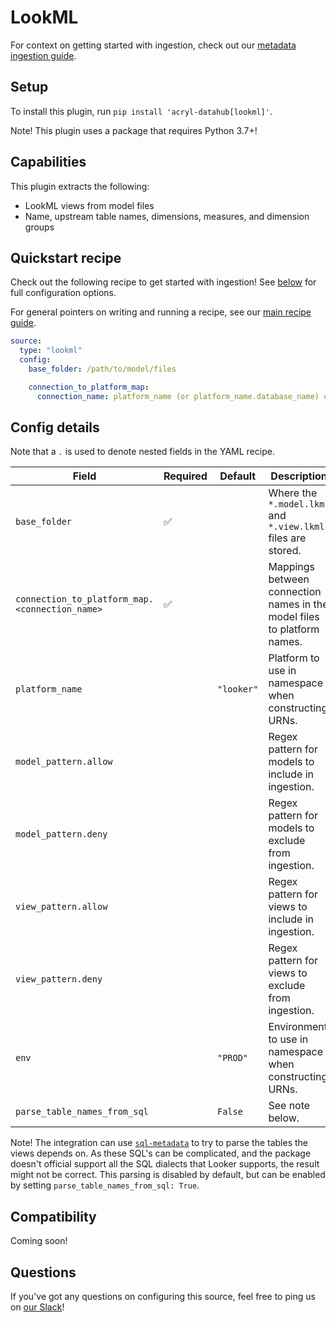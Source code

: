 # LookML

For context on getting started with ingestion, check out our [metadata ingestion guide](../README.md).

## Setup

To install this plugin, run `pip install 'acryl-datahub[lookml]'`.

Note! This plugin uses a package that requires Python 3.7+!

## Capabilities

This plugin extracts the following:

- LookML views from model files
- Name, upstream table names, dimensions, measures, and dimension groups

## Quickstart recipe

Check out the following recipe to get started with ingestion! See [below](#config-details) for full configuration options.

For general pointers on writing and running a recipe, see our [main recipe guide](../README.md#recipes).

```yml
source:
  type: "lookml"
  config:
    base_folder: /path/to/model/files

    connection_to_platform_map:
      connection_name: platform_name (or platform_name.database_name) # for ex. my_snowflake_conn: snowflake.my_database
```

## Config details

Note that a `.` is used to denote nested fields in the YAML recipe.

| Field                                          | Required | Default    | Description                                                             |
| ---------------------------------------------- | -------- | ---------- | ----------------------------------------------------------------------- |
| `base_folder`                                  | ✅       |            | Where the `*.model.lkml` and `*.view.lkml` files are stored.            |
| `connection_to_platform_map.<connection_name>` | ✅       |            | Mappings between connection names in the model files to platform names. |
| `platform_name`                                |          | `"looker"` | Platform to use in namespace when constructing URNs.                    |
| `model_pattern.allow`                          |          |            | Regex pattern for models to include in ingestion.                       |
| `model_pattern.deny`                           |          |            | Regex pattern for models to exclude from ingestion.                     |
| `view_pattern.allow`                           |          |            | Regex pattern for views to include in ingestion.                        |
| `view_pattern.deny`                            |          |            | Regex pattern for views to exclude from ingestion.                      |
| `env`                                          |          | `"PROD"`   | Environment to use in namespace when constructing URNs.                 |
| `parse_table_names_from_sql`                   |          | `False`    | See note below.                                                         |

Note! The integration can use [`sql-metadata`](https://pypi.org/project/sql-metadata/) to try to parse the tables the
views depends on. As these SQL's can be complicated, and the package doesn't official support all the SQL dialects that
Looker supports, the result might not be correct. This parsing is disabled by default, but can be enabled by setting
`parse_table_names_from_sql: True`.

## Compatibility

Coming soon!

## Questions

If you've got any questions on configuring this source, feel free to ping us on [our Slack](https://slack.datahubproject.io/)!

